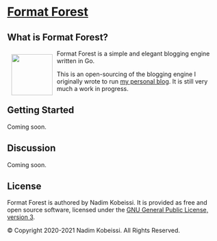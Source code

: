 <!---
# SPDX-FileCopyrightText: © 2020-2021 Nadim Kobeissi <nadim@nadim.computer>
# SPDX-License-Identifier: CC-BY-SA-4.0
-->

# [Format Forest](https://formatforest.com)

## What is Format Forest?
<img src="https://gitlab.com/nadimk/formatforest/-/raw/master/examples/res/img/formatforest.png" alt="" align="left" height="96" style="margin:10px" />

Format Forest is a simple and elegant blogging engine written in Go.

This is an open-sourcing of the blogging engine I originally wrote to run [my personal blog](https://nadim.computer). It is still very much a work in progress.

## Getting Started
Coming soon.

## Discussion
Coming soon.

## License
Format Forest is authored by Nadim Kobeissi. It is provided as free and open source software, licensed under the [GNU General Public License, version 3](https://www.gnu.org/licenses/gpl-3.0.en.html).

© Copyright 2020-2021 Nadim Kobeissi. All Rights Reserved.
